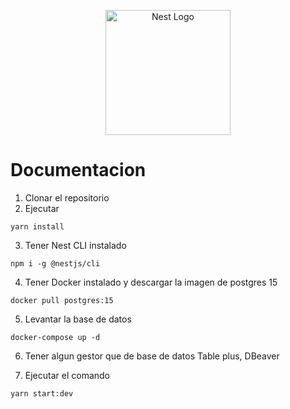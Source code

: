 <p align="center">
  <a href="http://nestjs.com/" target="blank"><img src="https://nestjs.com/img/logo-small.svg" width="200" alt="Nest Logo" /></a>
</p>

# Documentacion

1. Clonar el repositorio
2. Ejecutar

```
yarn install
```

3. Tener Nest CLI instalado

```
npm i -g @nestjs/cli
```

4. Tener Docker instalado y descargar la imagen de postgres 15
```
docker pull postgres:15
```

5. Levantar la base de datos

```
docker-compose up -d
```

6. Tener algun gestor que de base de datos Table plus, DBeaver

7. Ejecutar el comando 

```
yarn start:dev
```
